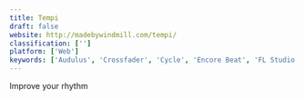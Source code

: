 ```yaml
---
title: Tempi
draft: false 
website: http://madebywindmill.com/tempi/
classification: ['']
platform: ['Web']
keywords: ['Audulus', 'Crossfader', 'Cycle', 'Encore Beat', 'FL Studio Mobile', 'Friend Mix', 'Graphic Foundry', 'JAM - Shake your sound', 'Keezy Drummer', 'NodeBeat', 'Pacemaker', 'Rhythm Necklace', 'Sampulator', 'Soundscape', 'Soundtrap', 'Type Drummer', 'cmd.fm UI']
---
```

Improve your rhythm